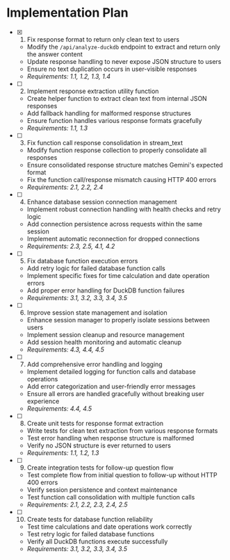 # Implementation Plan

- [x] 1. Fix response format to return only clean text to users





  - Modify the `/api/analyze-duckdb` endpoint to extract and return only the answer content
  - Update response handling to never expose JSON structure to users
  - Ensure no text duplication occurs in user-visible responses
  - _Requirements: 1.1, 1.2, 1.3, 1.4_

- [ ] 2. Implement response extraction utility function




  - Create helper function to extract clean text from internal JSON responses
  - Add fallback handling for malformed response structures
  - Ensure function handles various response formats gracefully
  - _Requirements: 1.1, 1.3_

- [ ] 3. Fix function call response consolidation in stream_text
  - Modify function response collection to properly consolidate all responses
  - Ensure consolidated response structure matches Gemini's expected format
  - Fix the function call/response mismatch causing HTTP 400 errors
  - _Requirements: 2.1, 2.2, 2.4_

- [ ] 4. Enhance database session connection management
  - Implement robust connection handling with health checks and retry logic
  - Add connection persistence across requests within the same session
  - Implement automatic reconnection for dropped connections
  - _Requirements: 2.3, 2.5, 4.1, 4.2_

- [ ] 5. Fix database function execution errors
  - Add retry logic for failed database function calls
  - Implement specific fixes for time calculation and date operation errors
  - Add proper error handling for DuckDB function failures
  - _Requirements: 3.1, 3.2, 3.3, 3.4, 3.5_

- [ ] 6. Improve session state management and isolation
  - Enhance session manager to properly isolate sessions between users
  - Implement session cleanup and resource management
  - Add session health monitoring and automatic cleanup
  - _Requirements: 4.3, 4.4, 4.5_

- [ ] 7. Add comprehensive error handling and logging
  - Implement detailed logging for function calls and database operations
  - Add error categorization and user-friendly error messages
  - Ensure all errors are handled gracefully without breaking user experience
  - _Requirements: 4.4, 4.5_

- [ ] 8. Create unit tests for response format extraction
  - Write tests for clean text extraction from various response formats
  - Test error handling when response structure is malformed
  - Verify no JSON structure is ever returned to users
  - _Requirements: 1.1, 1.2, 1.3_

- [ ] 9. Create integration tests for follow-up question flow
  - Test complete flow from initial question to follow-up without HTTP 400 errors
  - Verify session persistence and context maintenance
  - Test function call consolidation with multiple function calls
  - _Requirements: 2.1, 2.2, 2.3, 2.4, 2.5_

- [ ] 10. Create tests for database function reliability
  - Test time calculations and date operations work correctly
  - Test retry logic for failed database functions
  - Verify all DuckDB functions execute successfully
  - _Requirements: 3.1, 3.2, 3.3, 3.4, 3.5_